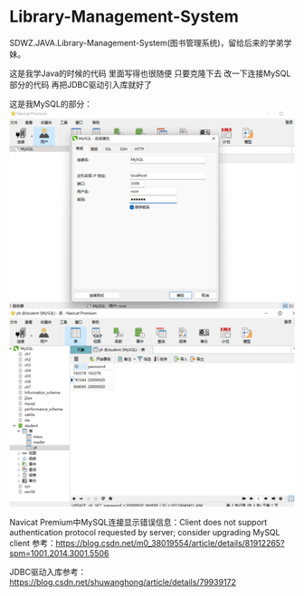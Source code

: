# Library-Management-System
SDWZ.JAVA.Library-Management-System(图书管理系统)，留给后来的学弟学妹。

这是我学Java的时候的代码 里面写得也很随便 只要克隆下去 改一下连接MySQL部分的代码 再把JDBC驱动引入库就好了

这是我MySQL的部分：
![img.png](img.png)
![img_1.png](img_1.png)

Navicat Premium中MySQL连接显示错误信息：Client does not support authentication protocol requested by server; consider upgrading MySQL client
参考：https://blog.csdn.net/m0_38019554/article/details/81912265?spm=1001.2014.3001.5506

JDBC驱动入库参考：https://blog.csdn.net/shuwanghong/article/details/79939172